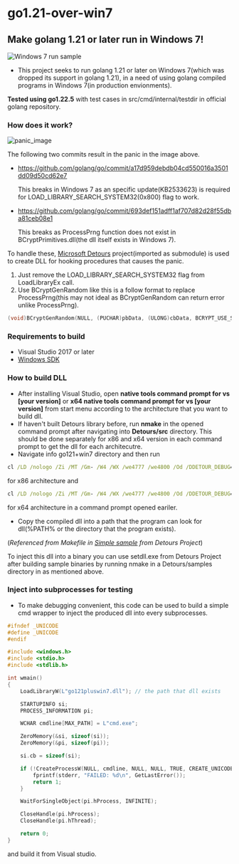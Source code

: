 # go1.21-over-win7

## Make golang 1.21 or later run in Windows 7!
![Windows 7 run sample](https://i.imgur.com/3Q7S5Q7.png)

- This project seeks to run golang 1.21 or later on Windows 7(which was dropped its support in golang 1.21), in a need of using golang compiled programs in Windows 7(in production envionments).

__Tested using go1.22.5__ with test cases in src/cmd/internal/testdir in official golang repository.

### How does it work?

![panic_image](https://i.imgur.com/o9MbdXf.png)

The following two commits result in the panic in the image above.

- https://github.com/golang/go/commit/a17d959debdb04cd550016a3501dd09d50cd62e7
  
  This breaks in Windows 7 as an specific update(KB2533623) is required for LOAD_LIBRARY_SEARCH_SYSTEM32(0x800) flag to work.
- https://github.com/golang/go/commit/693def151adff1af707d82d28f55dba81ceb08e1

  This breaks as ProcessPrng function does not exist in BCryptPrimitives.dll(the dll itself exists in Windows 7).

To handle these, [Microsoft Detours](https://github.com/microsoft/Detours) project(imported as submodule) is used to create DLL for hooking procedures that causes the panic.

1. Just remove the LOAD_LIBRARY_SEARCH_SYSTEM32 flag from LoadLibraryEx call.
2. Use BCryptGenRandom like this is a follow format to replace ProcessPrng(this may not ideal as BCryptGenRandom can return error unlike ProcessPrng).

```cpp
(void)BCryptGenRandom(NULL, (PUCHAR)pbData, (ULONG)cbData, BCRYPT_USE_SYSTEM_PREFERRED_RNG);
```

### Requirements to build

- Visual Studio 2017 or later
- [Windows SDK](https://developer.microsoft.com/en-us/windows/downloads/windows-sdk)

### How to build DLL

- After installing Visual Studio, open __native tools command prompt for vs [your version]__ or __x64 native tools command prompt for vs [your version]__  from start menu according to the architecture that you want to build dll.
- If haven't built Detours library before, run __nmake__ in the opened command prompt after navigating into __Detours/src__ directory. This should be done separately for x86 and x64 version in each command prompt to get the dll for each architecutre.
- Navigate info go121+win7 directory and then run

```cmd
cl /LD /nologo /Zi /MT /Gm- /W4 /WX /we4777 /we4800 /Od /DDETOUR_DEBUG=0  /I ..\Detours\include\ /Fego121pluswin7.dll go121pluswin7.cpp  /link /release /incremental:no  /nodefaultlib:oldnames.lib /export:DetourFinishHelperProcess,@1,NONAME /export:HookedCreateProcessInternal  /export:HookedLoadLibraryEx  /export:HookedGetProcAddress ..\Detours\lib.X86\detours.lib kernel32.lib bcrypt.lib
```

for x86 architecture and

```cmd
cl /LD /nologo /Zi /MT /Gm- /W4 /WX /we4777 /we4800 /Od /DDETOUR_DEBUG=0  /I ..\Detours\include\ /Fego121pluswin7_64.dll go121pluswin7.cpp  /link /release /incremental:no  /nodefaultlib:oldnames.lib /export:DetourFinishHelperProcess,@1,NONAME  /export:HookedCreateProcessInternal /export:HookedLoadLibraryEx  /export:HookedGetProcAddress ..\Detours\lib.X64\detours.lib kernel32.lib bcrypt.lib
```

for x64 architecture in a command prompt opened eariler.

- Copy the compiled dll into a path that the program can look for dll(%PATH% or the directory that the program exists).

(_Referenced from Makefile in [Simple sample](https://github.com/microsoft/Detours/wiki/SampleSimple) from Detours Project_)

To inject this dll into a binary you can use setdll.exe from Detours Project after building sample binaries by running nmake in a Detours/samples directory in as mentioned above.

### Inject into subprocesses for testing

- To make debugging convenient, this code can be used to build a simple cmd wrapper to inject the produced dll into every subprocesses.

```cpp
#ifndef _UNICODE
#define _UNICODE
#endif

#include <windows.h>
#include <stdio.h>
#include <stdlib.h>

int wmain()
{
	LoadLibraryW(L"go121pluswin7.dll"); // the path that dll exists

	STARTUPINFO si;
	PROCESS_INFORMATION pi;

	WCHAR cmdline[MAX_PATH] = L"cmd.exe";

	ZeroMemory(&si, sizeof(si));
	ZeroMemory(&pi, sizeof(pi));

	si.cb = sizeof(si);

	if (!CreateProcessW(NULL, cmdline, NULL, NULL, TRUE, CREATE_UNICODE_ENVIRONMENT, NULL, NULL, &si, &pi)) {
		fprintf(stderr, "FAILED: %d\n", GetLastError());
		return 1;
	}

	WaitForSingleObject(pi.hProcess, INFINITE);

	CloseHandle(pi.hProcess);
	CloseHandle(pi.hThread);

	return 0;
}
```
and build it from Visual studio.

